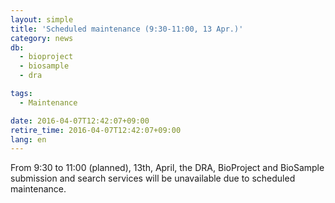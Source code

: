```yaml
---
layout: simple
title: 'Scheduled maintenance (9:30-11:00, 13 Apr.)'
category: news
db:
  - bioproject
  - biosample
  - dra

tags:
  - Maintenance

date: 2016-04-07T12:42:07+09:00
retire_time: 2016-04-07T12:42:07+09:00
lang: en
---
```


From 9:30 to 11:00 (planned), 13th, April, the DRA, BioProject and BioSample submission and search services will be unavailable due to scheduled maintenance.
